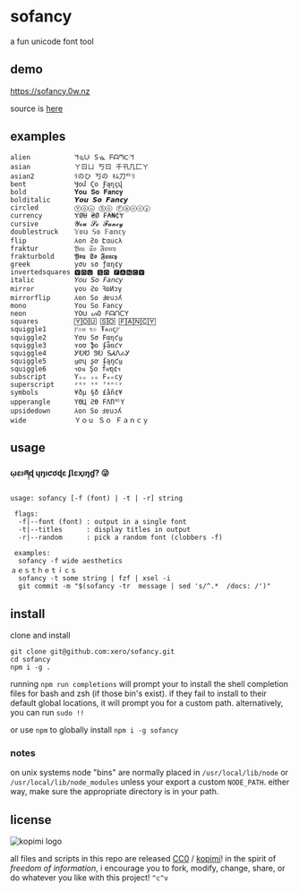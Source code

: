 # sofancy

a fun unicode font tool

## demo

https://sofancy.0w.nz

source is [here](https://github.com/xero/sofancy/blob/main/demo.html)

## examples

```
alien           ᖻᓍᑘ Sᓍ ᖴᗩᘉᑢᖻ 
asian           ㄚㄖㄩ 丂ㄖ 千卂几匚ㄚ 
asian2          ﾘのひ 丂の ｷﾑ刀ᄃﾘ 
bent            Ӌօմ Ϛօ Ƒąղçվ 
bold            𝐘𝐨𝐮 𝐒𝐨 𝐅𝐚𝐧𝐜𝐲 
bolditalic      𝙔𝙤𝙪 𝙎𝙤 𝙁𝙖𝙣𝙘𝙮 
circled         Ⓨⓞⓤ Ⓢⓞ Ⓕⓐⓝⓒⓨ 
currency        ɎØɄ ₴Ø ₣₳₦₵Ɏ 
cursive         𝓨𝓸𝓾 𝓢𝓸 𝓕𝓪𝓷𝓬𝔂 
doublestruck    𝕐𝕠𝕦 𝕊𝕠 𝔽𝕒𝕟𝕔𝕪 
flip            ⅄on Ƨo Էɑucλ 
fraktur         𝔜𝔬𝔲 𝔖𝔬 𝔉𝔞𝔫𝔠𝔶 
frakturbold     𝖄𝖔𝖚 𝕾𝖔 𝕱𝖆𝖓𝖈𝖞 
greek           уσυ ѕσ ƒαη¢у 
invertedsquares 🆈🅾🆄 🆂🅾 🅵🅰🅽🅲🆈 
italic          𝘠𝘰𝘶 𝘚𝘰 𝘍𝘢𝘯𝘤𝘺 
mirror          γoυ Ƨo ꟻɒИɔγ 
mirrorflip      ⅄on So ꓞɐuɔʎ 
mono            𝚈𝚘𝚞 𝚂𝚘 𝙵𝚊𝚗𝚌𝚢 
neon            YOᑌ ᔕO ᖴᗩᑎᑕY 
squares         🅈🄾🅄 🅂🄾 🄵🄰🄽🄲🅈 
squiggle1       ץ๏ย ร๏ Ŧคภςץ 
squiggle2       Yσυ Sσ Fαɳƈყ 
squiggle3       ʏօʊ ֆօ ʄǟռƈʏ 
squiggle4       ᎩᎧᏬ ᏕᎧ ᎦᏗᏁፈᎩ 
squiggle5       ყơų ʂơ ʄąŋƈყ 
squiggle6       ฯ໐น Ş໐ fคຖ¢ฯ 
subscript       Yₒᵤ ₛₒ Fₐₙcy 
superscript     ʸᵒᵘ ˢᵒ ᶠᵃⁿᶜʸ 
symbols         ¥ðµ §ð £åñ¢¥ 
upperangle      YӨЦ ƧӨ FΛПᄃY 
upsidedown      ⅄on So Ⅎɐuɔʎ 
wide            Ｙｏｕ Ｓｏ Ｆａｎｃｙ 
```

## usage

__ῳɛıཞɖ ųŋıƈơɖɛ ʄƖɛҳıŋɠ? 😜__

```
usage: sofancy [-f (font) | -t | -r] string

 flags:
  -f|--font (font) : output in a single font
  -t|--titles      : display titles in output
  -r|--random      : pick a random font (clobbers -f)

 examples:
  sofancy -f wide aesthetics
ａｅｓｔｈｅｔｉｃｓ
  sofancy -t some string | fzf | xsel -i
  git commit -m "$(sofancy -tr  message | sed 's/^.*  /docs: /')"
```

## install

clone and install
```
git clone git@github.com:xero/sofancy.git
cd sofancy
npm i -g .
```
running `npm run completions` will prompt your to install the shell completion files for bash and zsh (if those bin's exist). if they fail to install to their default global locations, it will prompt you for a custom path. alternatively, you can run `sudo !!`

or use `npm` to globally install `npm i -g sofancy`

### notes

on unix systems node "bins" are normally placed in `/usr/local/lib/node` or `/usr/local/lib/node_modules` unless your export a custom `NODE_PATH`. either way, make sure the appropriate directory is in your path.

## license

![kopimi logo](https://gist.githubusercontent.com/xero/cbcd5c38b695004c848b73e5c1c0c779/raw/6b32899b0af238b17383d7a878a69a076139e72d/kopimi-sm.png)

all files and scripts in this repo are released [CC0](https://creativecommons.org/publicdomain/zero/1.0/) / [kopimi](https://kopimi.com)! in the spirit of _freedom of information_, i encourage you to fork, modify, change, share, or do whatever you like with this project! `^c^v`
